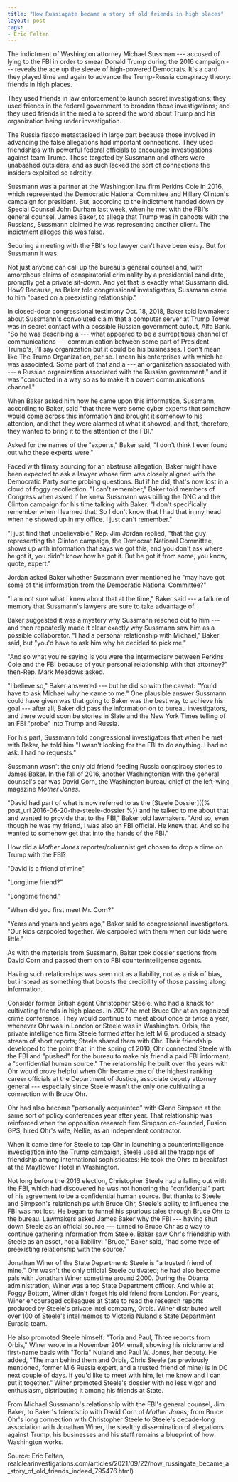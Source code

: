 ```yaml
---
title: "How Russiagate became a story of old friends in high places"
layout: post
tags:
- Eric Felten
---
```


The indictment of Washington attorney Michael Sussman --- accused of lying to the FBI in order to smear Donald Trump during the 2016 campaign --- reveals the ace up the sleeve of high-powered Democrats. It's a card they played time and again to advance the Trump-Russia conspiracy theory: friends in high places.

They used friends in law enforcement to launch secret investigations; they used friends in the federal government to broaden those investigations; and they used friends in the media to spread the word about Trump and his organization being under investigation.

The Russia fiasco metastasized in large part because those involved in advancing the false allegations had important connections. They used friendships with powerful federal officials to encourage investigations against team Trump. Those targeted by Sussmann and others were unabashed outsiders, and as such lacked the sort of connections the insiders exploited so adroitly.

Sussmann was a partner at the Washington law firm Perkins Coie in 2016, which represented the Democratic National Committee and Hillary Clinton's campaign for president. But, according to the indictment handed down by Special Counsel John Durham last week, when he met with the FBI's general counsel, James Baker, to allege that Trump was in cahoots with the Russians, Sussmann claimed he was representing another client. The indictment alleges this was false.

Securing a meeting with the FBI's top lawyer can't have been easy. But for Sussmann it was.

Not just anyone can call up the bureau's general counsel and, with amorphous claims of conspiratorial criminality by a presidential candidate, promptly get a private sit-down. And yet that is exactly what Sussmann did. How? Because, as Baker told congressional investigators, Sussmann came to him "based on a preexisting relationship."

In closed-door congressional testimony Oct. 18, 2018, Baker told lawmakers about Sussmann's convoluted claim that a computer server at Trump Tower was in secret contact with a possible Russian government cutout, Alfa Bank. "So he was describing a --- what appeared to be a surreptitious channel of communications --- communication between some part of President Trump's, I'll say organization but it could be his businesses. I don't mean like The Trump Organization, per se. I mean his enterprises with which he was associated. Some part of that and a --- an organization associated with --- a Russian organization associated with the Russian government," and it was "conducted in a way so as to make it a covert communications channel."

When Baker asked him how he came upon this information, Sussmann, according to Baker, said "that there were some cyber experts that somehow would come across this information and brought it somehow to his attention, and that they were alarmed at what it showed, and that, therefore, they wanted to bring it to the attention of the FBI."

Asked for the names of the "experts," Baker said, "I don't think I ever found out who these experts were."

Faced with flimsy sourcing for an abstruse allegation, Baker might have been expected to ask a lawyer whose firm was closely aligned with the Democratic Party some probing questions. But if he did, that's now lost in a cloud of foggy recollection. "I can't remember," Baker told members of Congress when asked if he knew Sussmann was billing the DNC and the Clinton campaign for his time talking with Baker. "I don't specifically remember when I learned that. So I don't know that I had that in my head when he showed up in my office. I just can't remember."

"I just find that unbelievable," Rep. Jim Jordan replied, "that the guy representing the Clinton campaign, the Democrat National Committee, shows up with information that says we got this, and you don't ask where he got it, you didn't know how he got it. But he got it from some, you know, quote, expert."

Jordan asked Baker whether Sussmann ever mentioned he "may have got some of this information from the Democratic National Committee?"

"I am not sure what I knew about that at the time," Baker said --- a failure of memory that Sussmann's lawyers are sure to take advantage of.

Baker suggested it was a mystery why Sussmann reached out to him --- and then repeatedly made it clear exactly why Sussmann saw him as a possible collaborator. "I had a personal relationship with Michael," Baker said, but "you'd have to ask him why he decided to pick me."

"And so what you're saying is you were the intermediary between Perkins Coie and the FBI because of your personal relationship with that attorney?" then-Rep. Mark Meadows asked.

"I believe so," Baker answered --- but he did so with the caveat: "You'd have to ask Michael why he came to me." One plausible answer Sussmann could have given was that going to Baker was the best way to achieve his goal --- after all, Baker did pass the information on to bureau investigators, and there would soon be stories in Slate and the New York Times telling of an FBI "probe" into Trump and Russia.

For his part, Sussmann told congressional investigators that when he met with Baker, he told him "I wasn't looking for the FBI to do anything. I had no ask. I had no requests."

Sussmann wasn't the only old friend feeding Russia conspiracy stories to James Baker. In the fall of 2016, another Washingtonian with the general counsel's ear was David Corn, the Washington bureau chief of the left-wing magazine *Mother Jones.*

"David had part of what is now referred to as the [Steele Dossier]({% post_url 2016-06-20-the-steele-dossier %}) and he talked to me about that and wanted to provide that to the FBI," Baker told lawmakers. "And so, even though he was my friend, I was also an FBI official. He knew that. And so he wanted to somehow get that into the hands of the FBI."

How did a *Mother Jones* reporter/columnist get chosen to drop a dime on Trump with the FBI?

"David is a friend of mine"

"Longtime friend?"

"Longtime friend."

"When did you first meet Mr. Corn?"

"Years and years and years ago," Baker said to congressional investigators. "Our kids carpooled together. We carpooled with them when our kids were little."

As with the materials from Sussmann, Baker took dossier sections from David Corn and passed them on to FBI counterintelligence agents.

Having such relationships was seen not as a liability, not as a risk of bias, but instead as something that boosts the credibility of those passing along information.

Consider former British agent Christopher Steele, who had a knack for cultivating friends in high places. In 2007 he met Bruce Ohr at an organized crime conference. They would continue to meet about once or twice a year, whenever Ohr was in London or Steele was in Washington. Orbis, the private intelligence firm Steele formed after he left MI6, produced a steady stream of short reports; Steele shared them with Ohr. Their friendship developed to the point that, in the spring of 2010, Ohr connected Steele with the FBI and "pushed" for the bureau to make his friend a paid FBI informant, a "confidential human source." The relationship he built over the years with Ohr would prove helpful when Ohr became one of the highest ranking career officials at the Department of Justice, associate deputy attorney general --- especially since Steele wasn't the only one cultivating a connection with Bruce Ohr.

Ohr had also become "personally acquainted" with Glenn Simpson at the same sort of policy conferences year after year. That relationship was reinforced when the opposition research firm Simpson co-founded, Fusion GPS, hired Ohr's wife, Nellie, as an independent contractor.

When it came time for Steele to tap Ohr in launching a counterintelligence investigation into the Trump campaign, Steele used all the trappings of friendship among international sophisticates: He took the Ohrs to breakfast at the Mayflower Hotel in Washington.

Not long before the 2016 election, Christopher Steele had a falling out with the FBI, which had discovered he was not honoring the "confidential" part of his agreement to be a confidential human source. But thanks to Steele and Simpson's relationships with Bruce Ohr, Steele's ability to influence the FBI was not lost. He began to funnel his spurious tales through Bruce Ohr to the bureau. Lawmakers asked James Baker why the FBI --- having shut down Steele as an official source --- turned to Bruce Ohr as a way to continue gathering information from Steele. Baker saw Ohr's friendship with Steele as an asset, not a liability: "Bruce," Baker said, "had some type of preexisting relationship with the source."

Jonathan Winer of the State Department: Steele is "a trusted friend of mine."
Ohr wasn't the only official Steele cultivated; he had also become pals with Jonathan Winer sometime around 2000. During the Obama administration, Winer was a top State Department officer. And while at Foggy Bottom, Winer didn't forget his old friend from London. For years, Winer encouraged colleagues at State to read the research reports produced by Steele's private intel company, Orbis. Winer distributed well over 100 of Steele's intel memos to Victoria Nuland's State Department Eurasia team.

He also promoted Steele himself: "Toria and Paul, Three reports from Orbis," Winer wrote in a November 2014 email, showing his nickname and first-name basis with "Toria" Nuland and Paul W. Jones, her deputy. He added, "The man behind them and Orbis, Chris Steele (as previously mentioned, former MI6 Russia expert, and a trusted friend of mine) is in DC next couple of days. If you'd like to meet with him, let me know and I can put it together." Winer promoted Steele's dossier with no less vigor and enthusiasm, distributing it among his friends at State.

From Michael Sussmann's relationship with the FBI's general counsel, Jim Baker, to Baker's friendship with David Corn of *Mother Jones;* from Bruce Ohr's long connection with Christopher Steele to Steele's decade-long association with Jonathan Winer, the stealthy dissemination of allegations against Trump, his businesses and his staff remains a blueprint of how Washington works.

Source: Eric Felten, realclearinvestigations.com/articles/2021/09/22/how\_russiagate\_became\_a\_story\_of\_old\_friends\_indeed\_795476.html)
